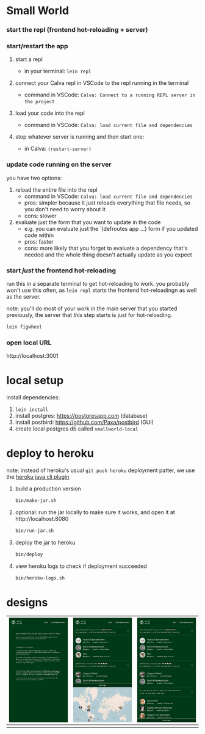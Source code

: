 # Small World

### start the repl (frontend hot-reloading + server)
### start/restart the app
1. start a repl
   - in your terminal: `lein repl`

2. connect your Calva repl in VSCode to the repl running in the terminal
   - command in VSCode: `Calva: Connect to a running REPL server in the project`

3. load your code into the repl
   - command in VSCode: `Calva: load current file and dependencies`

4. stop whatever server is running and then start one: 
   - in Calva: `(restart-server)`

### update code running on the server
you have two options:

1. reload the entire file into the repl
   - command in VSCode: `Calva: load current file and dependencies`
   - pros: simpler because it just reloads everything that file needs, so you don't need to worry about it
   - cons: slower
2. evaluate just the form that you want to update in the code
   - e.g. you can evaluate just the `(defroutes app ...) form if you updated code within
   - pros: faster
   - cons: more likely that you forget to evaluate a dependency that's needed and the whole thing doesn't actually update as you expect

### start *just* the frontend hot-reloading
run this in a separate terminal to get hot-reloading to work.  you probably won't use this often, as `lein repl` starts the frontend hot-reloadingn as well as the server.

note: you'll do most of your work in the main server that you started previously, the server that _this_ step starts is just for hot-reloading.

```clojure
lein figwheel
```

### open local URL

http://localhost:3001

# local setup

install dependencies:

1. `lein install`
2. install postgres: https://postgresapp.com (database)
3. install postbird: https://github.com/Paxa/postbird (GUI)
4. create local postgres db called `smallworld-local`

# deploy to heroku

note: instead of heroku's usual `git push heroku` deployment patter, we use the [heroku java cli plugin](https://devcenter.heroku.com/articles/deploying-executable-jar-files)

1. build a production version
   ```sh
   bin/make-jar.sh
   ```

2. optional: run the jar locally to make sure it works, and open it at http://localhost:8080
   ```sh
   bin/run-jar.sh
   ```

3. deploy the jar to heroku
   ```sh
   bin/deploy
   ```

4. view heroku logs to check if deployment succeeded
   ```sh
   bin/heroku-logs.sh
   ```

# designs

| ![](dev/design%20mocks/about.png) | ![](dev/design%20mocks/main%20screen%20map.jpg) | ![](dev/design%20mocks/main%20screen.jpg) |
| -                                 | -                                                | -                                         |
|                                   |                                                  |                                           |